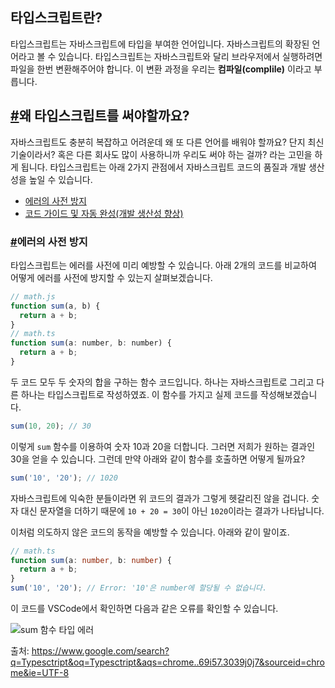 ## 타입스크립트란?

타입스크립트는 자바스크립트에 타입을 부여한 언어입니다. 자바스크립트의 확장된 언어라고 볼 수 있습니다. 타입스크립트는 자바스크립트와 달리 브라우저에서 실행하려면 파일을 한번 변환해주어야 합니다. 이 변환 과정을 우리는 **컴파일(complile)** 이라고 부릅니다.

## [#](https://joshua1988.github.io/ts/why-ts.html#왜-타입스크립트를-써야할까요)왜 타입스크립트를 써야할까요?

자바스크립트도 충분히 복잡하고 어려운데 왜 또 다른 언어를 배워야 할까요? 단지 최신 기술이라서? 혹은 다른 회사도 많이 사용하니까 우리도 써야 하는 걸까? 라는 고민을 하게 됩니다. 타입스크립트는 아래 2가지 관점에서 자바스크립트 코드의 품질과 개발 생산성을 높일 수 있습니다.

- [에러의 사전 방지](https://joshua1988.github.io/ts/why-ts.html#에러의-사전-방지)
- [코드 가이드 및 자동 완성(개발 생산성 향상)](https://joshua1988.github.io/ts/why-ts.html#코드-자동-완성과-가이드)

### [#](https://joshua1988.github.io/ts/why-ts.html#에러의-사전-방지)에러의 사전 방지

타입스크립트는 에러를 사전에 미리 예방할 수 있습니다. 아래 2개의 코드를 비교하여 어떻게 에러를 사전에 방지할 수 있는지 살펴보겠습니다.

```js
// math.js
function sum(a, b) {
  return a + b;
}
// math.ts
function sum(a: number, b: number) {
  return a + b;
}
```

두 코드 모두 두 숫자의 합을 구하는 함수 코드입니다. 하나는 자바스크립트로 그리고 다른 하나는 타입스크립트로 작성하였죠. 이 함수를 가지고 실제 코드를 작성해보겠습니다.

```js
sum(10, 20); // 30
```

이렇게 `sum` 함수를 이용하여 숫자 10과 20을 더합니다. 그러면 저희가 원하는 결과인 30을 얻을 수 있습니다. 그런데 만약 아래와 같이 함수를 호출하면 어떻게 될까요?

```js
sum('10', '20'); // 1020
```

자바스크립트에 익숙한 분들이라면 위 코드의 결과가 그렇게 헷갈리진 않을 겁니다. 숫자 대신 문자열을 더하기 때문에 `10 + 20 = 30`이 아닌 `1020`이라는 결과가 나타납니다.

이처럼 의도하지 않은 코드의 동작을 예방할 수 있습니다. 아래와 같이 말이죠.

```ts
// math.ts
function sum(a: number, b: number) {
  return a + b;
}
sum('10', '20'); // Error: '10'은 number에 할당될 수 없습니다.
```

이 코드를 VSCode에서 확인하면 다음과 같은 오류를 확인할 수 있습니다.

![sum 함수 타입 에러](https://joshua1988.github.io/ts/images/type-error.png)





출처: https://www.google.com/search?q=Typesctript&oq=Typesctript&aqs=chrome..69i57.3039j0j7&sourceid=chrome&ie=UTF-8